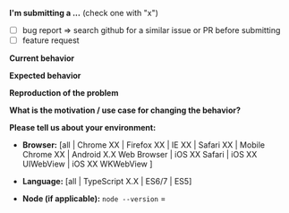 **I'm submitting a ...** (check one with "x")

- [ ] bug report => search github for a similar issue or PR before submitting
- [ ] feature request

**Current behavior**

<!-- Describe how the bug manifests. -->

**Expected behavior**

<!-- Describe what the behavior would be without the bug. -->

**Reproduction of the problem**

<!-- If the current behavior is a bug or you can illustrate your feature request better with an example, please provide the steps to reproduce and if possible a minimal demo of the problem via https://plnkr.co or similar. -->

**What is the motivation / use case for changing the behavior?**

<!-- Describe the motivation or the concrete use case -->

**Please tell us about your environment:**

<!-- Operating system, IDE, package manager, HTTP server, ... -->

- **Browser:** [all | Chrome XX | Firefox XX | IE XX | Safari XX | Mobile Chrome XX | Android X.X Web Browser | iOS XX Safari | iOS XX UIWebView | iOS XX WKWebView ]
<!-- All browsers where this could be reproduced -->

- **Language:** [all | TypeScript X.X | ES6/7 | ES5]

- **Node (if applicable):** `node --version` =

